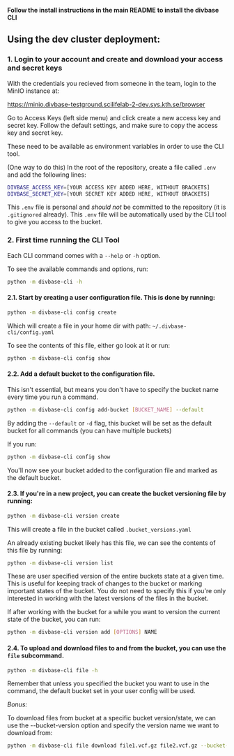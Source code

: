 
**Follow the install instructions in the main README to install the divbase CLI**

## Using the dev cluster deployment:

### 1. Login to your account and create and download your access and secret keys

With the credentials you recieved from someone in the team, login to the MinIO instance at: 

https://minio.divbase-testground.scilifelab-2-dev.sys.kth.se/browser

Go to Access Keys (left side menu) and click create a new access key and secret key. Follow the default settings, and make sure to copy the access key and secret key.

These need to be available as environment variables in order to use the CLI tool.

(One way to do this) In the root of the repository, create a file called `.env` and add the following lines:

```bash
DIVBASE_ACCESS_KEY=[YOUR ACCESS KEY ADDED HERE, WITHOUT BRACKETS]
DIVBASE_SECRET_KEY=[YOUR SECRET KEY ADDED HERE, WITHOUT BRACKETS]
```

This `.env` file is personal and *should not* be committed to the repository (it is `.gitignored` already). This `.env` file will be automatically used by the CLI tool to give you access to the bucket. 


### 2. First time running the CLI Tool

Each CLI command comes with a `--help` or `-h` option. 

To see the available commands and options, run:

```bash
python -m divbase-cli -h
```

#### 2.1. Start by creating a user configuration file. This is done by running:

```bash
python -m divbase-cli config create
```

Which will create a file in your home dir with path: `~/.divbase-cli/config.yaml`

To see the contents of this file, either go look at it or run:

```bash
python -m divbase-cli config show
```

#### 2.2. Add a default bucket to the configuration file.

This isn't essential, but means you don't have to specify the bucket name every time you run a command.

```bash
python -m divbase-cli config add-bucket [BUCKET_NAME] --default
```

By adding the `--default` or `-d` flag, this bucket will be set as the default bucket for all commands (you can have multiple buckets)

If you run: 

```bash
python -m divbase-cli config show
```

You'll now see your bucket added to the configuration file and marked as the default bucket.


#### 2.3. If you're in a new project, you can create the bucket versioning file by running:

```bash
python -m divbase-cli version create
```

This will create a file in the bucket called `.bucket_versions.yaml`

An already existing bucket likely has this file, we can see the contents of this file by running:

```bash
python -m divbase-cli version list
```

These are user specified version of the entire buckets state at a given time. This is useful for keeping track of changes to the bucket or marking important states of the bucket. You do not need to specify this if you're only interested in working with the latest versions of the files in the bucket. 

If after working with the bucket for a while you want to version the current state of the bucket, you can run: 
```bash
python -m divbase-cli version add [OPTIONS] NAME 
```

#### 2.4. To upload and download files to and from the bucket, you can use the `file` subcommand.

```bash
python -m divbase-cli file -h  
```

Remember that unless you specified the bucket you want to use in the command, the default bucket set in your user config will be used.


*Bonus:*

To download files from bucket at a specific bucket version/state, we can use the --bucket-version option and specify the version name we want to download from:

```bash
python -m divbase-cli file download file1.vcf.gz file2.vcf.gz --bucket-version=v0.1.0
```
